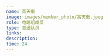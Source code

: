 ```yaml
---
name: 高天衡
image: images/member_photo/高天衡.jpeg
role: 电路组成员
type: 普通队员
links:
description:
time: 24
---
```

